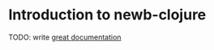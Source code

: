 # Introduction to newb-clojure

TODO: write [great documentation](http://jacobian.org/writing/what-to-write/)
